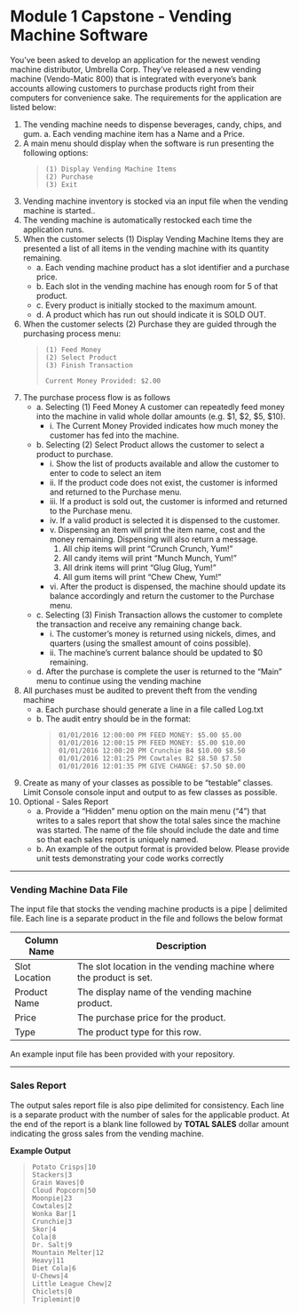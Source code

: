 # Module 1 Capstone - Vending Machine Software

You’ve been asked to develop an application for the newest vending machine distributor,
Umbrella Corp. They’ve released a new vending machine (Vendo-Matic 800) that is integrated
with everyone’s bank accounts allowing customers to purchase products right from their
computers for convenience sake.
The requirements for the application are listed below:
1. The vending machine needs to dispense beverages, candy, chips, and gum.
a. Each vending machine item has a Name and a Price.
2. A main menu should display when the software is run presenting the following options:
    >```
    >(1) Display Vending Machine Items
    >(2) Purchase
    >(3) Exit
    >```
3. Vending machine inventory is stocked via an input file when the vending machine is
started..
4. The vending machine is automatically restocked each time the application runs.
5. When the customer selects (1) Display Vending Machine Items they are presented
a list of all items in the vending machine with its quantity remaining.
    * a. Each vending machine product has a slot identifier and a purchase price.
    * b. Each slot in the vending machine has enough room for 5 of that product.
    * c. Every product is initially stocked to the maximum amount.
    * d. A product which has run out should indicate it is SOLD OUT.
6. When the customer selects (2) Purchase they are guided through the purchasing
process menu:
    >```
    >(1) Feed Money
    >(2) Select Product
    >(3) Finish Transaction
    >
    > Current Money Provided: $2.00
    >```
7. The purchase process flow is as follows
    * a. Selecting (1) Feed Money A customer can repeatedly feed money into the
    machine in valid whole dollar amounts (e.g. $1, $2, $5, $10).
        * i. The Current Money Provided indicates how much money the customer
    has fed into the machine.
    * b. Selecting (2) Select Product allows the customer to select a product to
    purchase.
        * i. Show the list of products available and allow the customer to enter to
    code to select an item
        * ii. If the product code does not exist, the customer is informed and returned
    to the Purchase menu.
        * iii. If a product is sold out, the customer is informed and returned to the
    Purchase menu.
        * iv. If a valid product is selected it is dispensed to the customer.
        * v. Dispensing an item will print the item name, cost and the money
    remaining. Dispensing will also return a message.
            1.  All chip items will print “Crunch Crunch, Yum!”
            2. All candy items will print “Munch Munch, Yum!”
            3. All drink items will print “Glug Glug, Yum!”
            4. All gum items will print “Chew Chew, Yum!”
        * vi. After the product is dispensed, the machine should update its balance
    accordingly and return the customer to the Purchase menu.
    * c. Selecting (3) Finish Transaction allows the customer to complete the
    transaction and receive any remaining change back.
        * i. The customer’s money is returned using nickels, dimes, and quarters
    (using the smallest amount of coins possible).
        * ii. The machine’s current balance should be updated to $0 remaining.
    * d. After the purchase is complete the user is returned to the “Main” menu to
    continue using the vending machine
8. All purchases must be audited to prevent theft from the vending machine
    * a. Each purchase should generate a line in a file called Log.txt
    * b. The audit entry should be in the format:
        >```
        > 01/01/2016 12:00:00 PM FEED MONEY: $5.00 $5.00
         >01/01/2016 12:00:15 PM FEED MONEY: $5.00 $10.00
         >01/01/2016 12:00:20 PM Crunchie B4 $10.00 $8.50
         >01/01/2016 12:01:25 PM Cowtales B2 $8.50 $7.50
         >01/01/2016 12:01:35 PM GIVE CHANGE: $7.50 $0.00
         >```
9. Create as many of your classes as possible to be “testable” classes. Limit Console
console input and output to as few classes as possible.
10. Optional - Sales Report
    * a. Provide a “Hidden” menu option on the main menu (“4”) that writes to a sales
report that show the total sales since the machine was started. The name of the
file should include the date and time so that each sales report is uniquely named.
    * b. An example of the output format is provided below.
Please provide unit tests demonstrating your code works correctly
___
### Vending Machine Data File
The input file that stocks the vending machine products is a pipe | delimited file. Each line is a separate product in the file and follows the below format

| Column Name   | Description |
----------------|-------------|
| Slot Location | The slot location in the vending machine where the product is set. |
| Product Name  | The display name of the vending machine product.                   |
| Price         | The purchase price for the product.                                |
| Type          | The product type for this row.                                     |

An example input file has been provided with your repository.

 ---
 ###  Sales Report
 The output sales report file is also pipe delimited for consistency. Each line is a separate product with the number of sales for the applicable product. At the end of the report is a blank line followed by **TOTAL SALES** dollar amount indicating the gross sales from the vending machine.

 **Example Output**

>```
>Potato Crisps|10
>Stackers|3
>Grain Waves|0
>Cloud Popcorn|50
>Moonpie|23
>Cowtales|2
>Wonka Bar|1
>Crunchie|3
>Skor|4
>Cola|8
>Dr. Salt|9
>Mountain Melter|12
>Heavy|11
>Diet Cola|6
>U-Chews|4
>Little League Chew|2
>Chiclets|0
>Triplemint|0
>```

